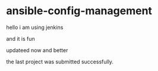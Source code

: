 # ansible-config-management

hello i am using jenkins

and it is fun

updateed now and better

the last project was submitted successfully.

